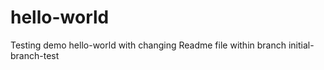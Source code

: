 # hello-world

Testing demo hello-world with changing Readme file within branch initial-branch-test
